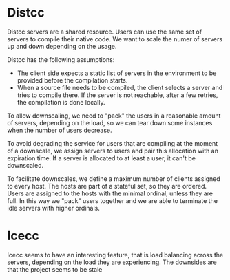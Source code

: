 # Distcc
Distcc servers are a shared resource. Users can use the same set of servers to
compile their native code. We want to scale the numer of servers up and down
depending on the usage.

Distcc has the following assumptions:
* The client side expects a static list of servers in the environment to be
  provided before the compilation starts.
* When a source file needs to be compiled, the client selects a server and tries
  to compile there. If the server is not reachable, after a few retries, the
  compilation is done locally.

To allow downscaling, we need to "pack" the users in a reasonable amount of
servers, depending on the load, so we can tear down some instances when the
number of users decrease.

To avoid degrading the service for users that are compiling at the moment of a
downscale, we assign servers to users and pair this allocation with an
expiration time. If a server is allocated to at least a user, it can't be
downscaled.

To facilitate downscales, we define a maximum number of clients assigned to
every host. The hosts are part of a stateful set, so they are ordered. Users are
assigned to the hosts with the minimal ordinal, unless they are full. In this
way we "pack" users together and we are able to terminate the idle servers with
higher ordinals.

# Icecc
Icecc seems to have an interesting feature, that is load balancing across
the servers, depending on the load they are experiencing. The downsides are that
the project seems to be stale
